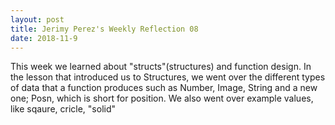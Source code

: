 ```yaml
---
layout: post
title: Jerimy Perez's Weekly Reflection 08
date: 2018-11-9
---
```


This week we learned about "structs"(structures) and function design. In the lesson that introduced us to Structures, we went over the different types of data that a function produces such as Number, Image, String and a new one; Posn, which is short for position. We also went over  example values, like sqaure, cricle, "solid"
